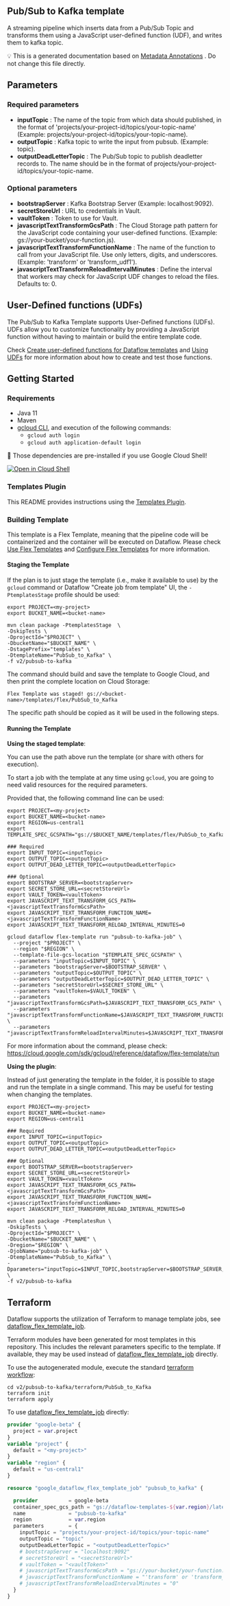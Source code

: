 
Pub/Sub to Kafka template
---
A streaming pipeline which inserts data from a Pub/Sub Topic and transforms them
using a JavaScript user-defined function (UDF), and writes them to kafka topic.



:bulb: This is a generated documentation based
on [Metadata Annotations](https://github.com/GoogleCloudPlatform/DataflowTemplates#metadata-annotations)
. Do not change this file directly.

## Parameters

### Required parameters

* **inputTopic** : The name of the topic from which data should published, in the format of 'projects/your-project-id/topics/your-topic-name' (Example: projects/your-project-id/topics/your-topic-name).
* **outputTopic** : Kafka topic to write the input from pubsub. (Example: topic).
* **outputDeadLetterTopic** : The Pub/Sub topic to publish deadletter records to. The name should be in the format of projects/your-project-id/topics/your-topic-name.

### Optional parameters

* **bootstrapServer** : Kafka Bootstrap Server  (Example: localhost:9092).
* **secretStoreUrl** : URL to credentials in Vault.
* **vaultToken** : Token to use for Vault.
* **javascriptTextTransformGcsPath** : The Cloud Storage path pattern for the JavaScript code containing your user-defined functions. (Example: gs://your-bucket/your-function.js).
* **javascriptTextTransformFunctionName** : The name of the function to call from your JavaScript file. Use only letters, digits, and underscores. (Example: 'transform' or 'transform_udf1').
* **javascriptTextTransformReloadIntervalMinutes** : Define the interval that workers may check for JavaScript UDF changes to reload the files. Defaults to: 0.


## User-Defined functions (UDFs)

The Pub/Sub to Kafka Template supports User-Defined functions (UDFs).
UDFs allow you to customize functionality by providing a JavaScript function
without having to maintain or build the entire template code.

Check [Create user-defined functions for Dataflow templates](https://cloud.google.com/dataflow/docs/guides/templates/create-template-udf)
and [Using UDFs](https://github.com/GoogleCloudPlatform/DataflowTemplates#using-udfs)
for more information about how to create and test those functions.


## Getting Started

### Requirements

* Java 11
* Maven
* [gcloud CLI](https://cloud.google.com/sdk/gcloud), and execution of the
  following commands:
  * `gcloud auth login`
  * `gcloud auth application-default login`

:star2: Those dependencies are pre-installed if you use Google Cloud Shell!

[![Open in Cloud Shell](http://gstatic.com/cloudssh/images/open-btn.svg)](https://console.cloud.google.com/cloudshell/editor?cloudshell_git_repo=https%3A%2F%2Fgithub.com%2FGoogleCloudPlatform%2FDataflowTemplates.git&cloudshell_open_in_editor=v2/pubsub-to-kafka/src/main/java/com/google/cloud/teleport/v2/templates/PubsubToKafka.java)

### Templates Plugin

This README provides instructions using
the [Templates Plugin](https://github.com/GoogleCloudPlatform/DataflowTemplates#templates-plugin).

### Building Template

This template is a Flex Template, meaning that the pipeline code will be
containerized and the container will be executed on Dataflow. Please
check [Use Flex Templates](https://cloud.google.com/dataflow/docs/guides/templates/using-flex-templates)
and [Configure Flex Templates](https://cloud.google.com/dataflow/docs/guides/templates/configuring-flex-templates)
for more information.

#### Staging the Template

If the plan is to just stage the template (i.e., make it available to use) by
the `gcloud` command or Dataflow "Create job from template" UI,
the `-PtemplatesStage` profile should be used:

```shell
export PROJECT=<my-project>
export BUCKET_NAME=<bucket-name>

mvn clean package -PtemplatesStage  \
-DskipTests \
-DprojectId="$PROJECT" \
-DbucketName="$BUCKET_NAME" \
-DstagePrefix="templates" \
-DtemplateName="PubSub_to_Kafka" \
-f v2/pubsub-to-kafka
```


The command should build and save the template to Google Cloud, and then print
the complete location on Cloud Storage:

```
Flex Template was staged! gs://<bucket-name>/templates/flex/PubSub_to_Kafka
```

The specific path should be copied as it will be used in the following steps.

#### Running the Template

**Using the staged template**:

You can use the path above run the template (or share with others for execution).

To start a job with the template at any time using `gcloud`, you are going to
need valid resources for the required parameters.

Provided that, the following command line can be used:

```shell
export PROJECT=<my-project>
export BUCKET_NAME=<bucket-name>
export REGION=us-central1
export TEMPLATE_SPEC_GCSPATH="gs://$BUCKET_NAME/templates/flex/PubSub_to_Kafka"

### Required
export INPUT_TOPIC=<inputTopic>
export OUTPUT_TOPIC=<outputTopic>
export OUTPUT_DEAD_LETTER_TOPIC=<outputDeadLetterTopic>

### Optional
export BOOTSTRAP_SERVER=<bootstrapServer>
export SECRET_STORE_URL=<secretStoreUrl>
export VAULT_TOKEN=<vaultToken>
export JAVASCRIPT_TEXT_TRANSFORM_GCS_PATH=<javascriptTextTransformGcsPath>
export JAVASCRIPT_TEXT_TRANSFORM_FUNCTION_NAME=<javascriptTextTransformFunctionName>
export JAVASCRIPT_TEXT_TRANSFORM_RELOAD_INTERVAL_MINUTES=0

gcloud dataflow flex-template run "pubsub-to-kafka-job" \
  --project "$PROJECT" \
  --region "$REGION" \
  --template-file-gcs-location "$TEMPLATE_SPEC_GCSPATH" \
  --parameters "inputTopic=$INPUT_TOPIC" \
  --parameters "bootstrapServer=$BOOTSTRAP_SERVER" \
  --parameters "outputTopic=$OUTPUT_TOPIC" \
  --parameters "outputDeadLetterTopic=$OUTPUT_DEAD_LETTER_TOPIC" \
  --parameters "secretStoreUrl=$SECRET_STORE_URL" \
  --parameters "vaultToken=$VAULT_TOKEN" \
  --parameters "javascriptTextTransformGcsPath=$JAVASCRIPT_TEXT_TRANSFORM_GCS_PATH" \
  --parameters "javascriptTextTransformFunctionName=$JAVASCRIPT_TEXT_TRANSFORM_FUNCTION_NAME" \
  --parameters "javascriptTextTransformReloadIntervalMinutes=$JAVASCRIPT_TEXT_TRANSFORM_RELOAD_INTERVAL_MINUTES"
```

For more information about the command, please check:
https://cloud.google.com/sdk/gcloud/reference/dataflow/flex-template/run


**Using the plugin**:

Instead of just generating the template in the folder, it is possible to stage
and run the template in a single command. This may be useful for testing when
changing the templates.

```shell
export PROJECT=<my-project>
export BUCKET_NAME=<bucket-name>
export REGION=us-central1

### Required
export INPUT_TOPIC=<inputTopic>
export OUTPUT_TOPIC=<outputTopic>
export OUTPUT_DEAD_LETTER_TOPIC=<outputDeadLetterTopic>

### Optional
export BOOTSTRAP_SERVER=<bootstrapServer>
export SECRET_STORE_URL=<secretStoreUrl>
export VAULT_TOKEN=<vaultToken>
export JAVASCRIPT_TEXT_TRANSFORM_GCS_PATH=<javascriptTextTransformGcsPath>
export JAVASCRIPT_TEXT_TRANSFORM_FUNCTION_NAME=<javascriptTextTransformFunctionName>
export JAVASCRIPT_TEXT_TRANSFORM_RELOAD_INTERVAL_MINUTES=0

mvn clean package -PtemplatesRun \
-DskipTests \
-DprojectId="$PROJECT" \
-DbucketName="$BUCKET_NAME" \
-Dregion="$REGION" \
-DjobName="pubsub-to-kafka-job" \
-DtemplateName="PubSub_to_Kafka" \
-Dparameters="inputTopic=$INPUT_TOPIC,bootstrapServer=$BOOTSTRAP_SERVER,outputTopic=$OUTPUT_TOPIC,outputDeadLetterTopic=$OUTPUT_DEAD_LETTER_TOPIC,secretStoreUrl=$SECRET_STORE_URL,vaultToken=$VAULT_TOKEN,javascriptTextTransformGcsPath=$JAVASCRIPT_TEXT_TRANSFORM_GCS_PATH,javascriptTextTransformFunctionName=$JAVASCRIPT_TEXT_TRANSFORM_FUNCTION_NAME,javascriptTextTransformReloadIntervalMinutes=$JAVASCRIPT_TEXT_TRANSFORM_RELOAD_INTERVAL_MINUTES" \
-f v2/pubsub-to-kafka
```

## Terraform

Dataflow supports the utilization of Terraform to manage template jobs,
see [dataflow_flex_template_job](https://registry.terraform.io/providers/hashicorp/google/latest/docs/resources/dataflow_flex_template_job).

Terraform modules have been generated for most templates in this repository. This includes the relevant parameters
specific to the template. If available, they may be used instead of
[dataflow_flex_template_job](https://registry.terraform.io/providers/hashicorp/google/latest/docs/resources/dataflow_flex_template_job)
directly.

To use the autogenerated module, execute the standard
[terraform workflow](https://developer.hashicorp.com/terraform/intro/core-workflow):

```shell
cd v2/pubsub-to-kafka/terraform/PubSub_to_Kafka
terraform init
terraform apply
```

To use
[dataflow_flex_template_job](https://registry.terraform.io/providers/hashicorp/google/latest/docs/resources/dataflow_flex_template_job)
directly:

```terraform
provider "google-beta" {
  project = var.project
}
variable "project" {
  default = "<my-project>"
}
variable "region" {
  default = "us-central1"
}

resource "google_dataflow_flex_template_job" "pubsub_to_kafka" {

  provider          = google-beta
  container_spec_gcs_path = "gs://dataflow-templates-${var.region}/latest/flex/PubSub_to_Kafka"
  name              = "pubsub-to-kafka"
  region            = var.region
  parameters        = {
    inputTopic = "projects/your-project-id/topics/your-topic-name"
    outputTopic = "topic"
    outputDeadLetterTopic = "<outputDeadLetterTopic>"
    # bootstrapServer = "localhost:9092"
    # secretStoreUrl = "<secretStoreUrl>"
    # vaultToken = "<vaultToken>"
    # javascriptTextTransformGcsPath = "gs://your-bucket/your-function.js"
    # javascriptTextTransformFunctionName = "'transform' or 'transform_udf1'"
    # javascriptTextTransformReloadIntervalMinutes = "0"
  }
}
```
